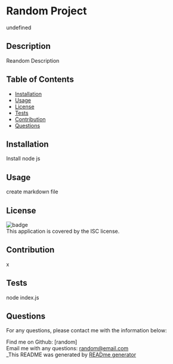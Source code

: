 # Random Project

  undefined<br />
  
  
  ## Description
  Reandom Description
  
  ## Table of Contents
  * [Installation](#installation)
  * [Usage](#usage)
  * [License](#license)
  * [Tests](#Tests)
  * [Contribution](#Contribution)
  * [Questions](#Questions)
  
              
  ## Installation
  Install node js
      
          
  ## Usage
  create markdown file
  
  ## License
  
  ![badge](https://img.shields.io/badge/license-ISC-brightgreen)<br />
  This application is covered by the ISC license. 
  
  ## Contribution
  x
  
  ## Tests
  node index.js
  
  ## Questions
  For any questions, please contact me with the information below:
  
  Find me on Github: [random]<br />
  Email me with any questions: random@email.com<br />
  _This README was generated by [READme generator](https://github.com/KannaVairavan/ReadmeGenerator.git)
  
  